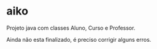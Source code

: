 # aiko
Projeto java com classes Aluno, Curso e Professor.

Ainda não esta finalizado, é preciso corrigir alguns erros.
